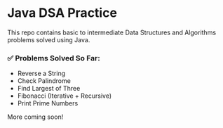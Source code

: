 # Java DSA Practice

This repo contains basic to intermediate Data Structures and Algorithms problems solved using Java.

### ✅ Problems Solved So Far:
- Reverse a String
- Check Palindrome
- Find Largest of Three
- Fibonacci (Iterative + Recursive)
- Print Prime Numbers

More coming soon!
